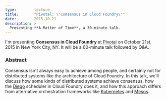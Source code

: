 ```yaml
---
type:        lecture
title:       "Pivotal: \"Consensus in Cloud Foundry\""
date:        2015-10-21
description: >
  Presenting **A Matter of Time**, a 30-minute talk.
---
```


I'm presenting **Consensus in Cloud Foundry** at [Pivotal](http://pivotal.io/) on October 21st, 2015 in New York City, NY. It will be a 60-minute talk followed by Q&A.

### Abstract

Consensus isn't always easy to achieve among people, and certainly not for distributed systems like the architecture of Cloud Foundry. In this talk, we'll discuss how some kinds of distributed systems achieve consensus, how the [Diego](https://github.com/cloudfoundry-incubator/diego-release) scheduler in Cloud Foundry does it, and how this approach differs from alternative orchestration frameworks like [Kubernetes](https://github.com/kubernetes/kubernetes) and [Mesos](http://mesos.apache.org/).
